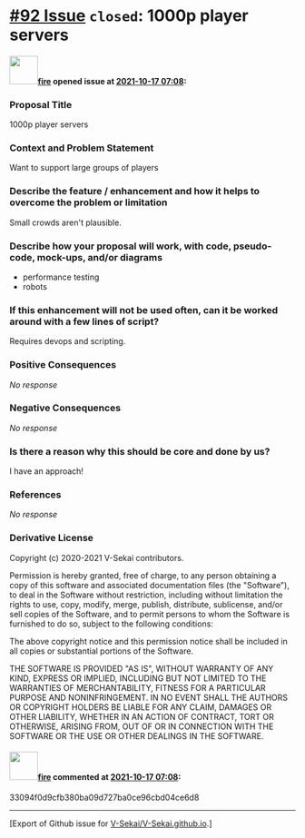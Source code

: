 # [\#92 Issue](https://github.com/V-Sekai/V-Sekai.github.io/issues/92) `closed`: 1000p player servers

#### <img src="https://avatars.githubusercontent.com/u/32321?u=c2e06a3d2b49a467aa907e54aa259516440267cc&v=4" width="50">[fire](https://github.com/fire) opened issue at [2021-10-17 07:08](https://github.com/V-Sekai/V-Sekai.github.io/issues/92):

### Proposal Title

1000p player servers

### Context and Problem Statement

Want to support large groups of players

### Describe the feature / enhancement and how it helps to overcome the problem or limitation

Small crowds aren't plausible.

### Describe how your proposal will work, with code, pseudo-code, mock-ups, and/or diagrams

* performance testing
* robots

### If this enhancement will not be used often, can it be worked around with a few lines of script?

Requires devops and scripting.

### Positive Consequences

_No response_

### Negative Consequences

_No response_

### Is there a reason why this should be core and done by us?

I have an approach!

### References

_No response_

### Derivative License

Copyright (c) 2020-2021 V-Sekai contributors.

Permission is hereby granted, free of charge, to any person obtaining a copy
of this software and associated documentation files (the "Software"), to deal
in the Software without restriction, including without limitation the rights
to use, copy, modify, merge, publish, distribute, sublicense, and/or sell
copies of the Software, and to permit persons to whom the Software is
furnished to do so, subject to the following conditions:

The above copyright notice and this permission notice shall be included in all
copies or substantial portions of the Software.

THE SOFTWARE IS PROVIDED "AS IS", WITHOUT WARRANTY OF ANY KIND, EXPRESS OR
IMPLIED, INCLUDING BUT NOT LIMITED TO THE WARRANTIES OF MERCHANTABILITY,
FITNESS FOR A PARTICULAR PURPOSE AND NONINFRINGEMENT. IN NO EVENT SHALL THE
AUTHORS OR COPYRIGHT HOLDERS BE LIABLE FOR ANY CLAIM, DAMAGES OR OTHER
LIABILITY, WHETHER IN AN ACTION OF CONTRACT, TORT OR OTHERWISE, ARISING FROM,
OUT OF OR IN CONNECTION WITH THE SOFTWARE OR THE USE OR OTHER DEALINGS IN THE
SOFTWARE.


#### <img src="https://avatars.githubusercontent.com/u/32321?u=c2e06a3d2b49a467aa907e54aa259516440267cc&v=4" width="50">[fire](https://github.com/fire) commented at [2021-10-17 07:08](https://github.com/V-Sekai/V-Sekai.github.io/issues/92#issuecomment-955913558):

33094f0d9cfb380ba09d727ba0ce96cbd04ce6d8


-------------------------------------------------------------------------------



[Export of Github issue for [V-Sekai/V-Sekai.github.io](https://github.com/V-Sekai/V-Sekai.github.io).]
